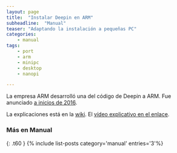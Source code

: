 ```yaml
---
layout: page
title:  "Instalar Deepin en ARM"
subheadline:  "Manual"
teaser: "Adaptando la instalación a pequeñas PC"
categories:
    - manual
tags:
    - port
    - arm
    - minipc
    - desktop
    - nanopi

---
```


La empresa ARM desarrolló una del código de Deepin a ARM. Fue anunciado [a inicios de 2016](https://www.deepin.org/en/2016/01/28/deepin-15-arm-edition-officially-released/).

La explicaciones está en la [wiki](http://wiki.friendlyarm.com/wiki/index.php/NanoPi_2#Deepin15_ARM). El [vídeo explicativo en el enlace](https://www.youtube.com/watch?v=1ycF0VPlrnc).

### Más en Manual
{: .t60 }
{% include list-posts category='manual' entries='3'%}

